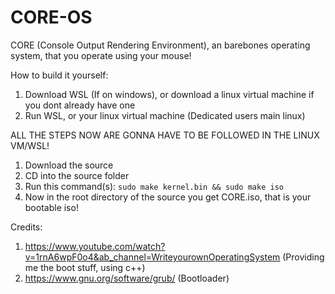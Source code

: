 # CORE-OS
CORE (Console Output Rendering Environment), an barebones operating system, that you operate using your mouse!




How to build it yourself:
1. Download WSL (If on windows), or download a linux virtual machine if you dont already have one
2. Run WSL, or your linux virtual machine (Dedicated users main linux)

ALL THE STEPS NOW ARE GONNA HAVE TO BE FOLLOWED IN THE LINUX VM/WSL!
1. Download the source
2. CD into the source folder
3. Run this command(s): ```sudo make kernel.bin && sudo make iso```
4. Now in the root directory of the source you get CORE.iso, that is your bootable iso!




Credits:
1. https://www.youtube.com/watch?v=1rnA6wpF0o4&ab_channel=WriteyourownOperatingSystem (Providing me the boot stuff, using c++)
2. https://www.gnu.org/software/grub/ (Bootloader)
